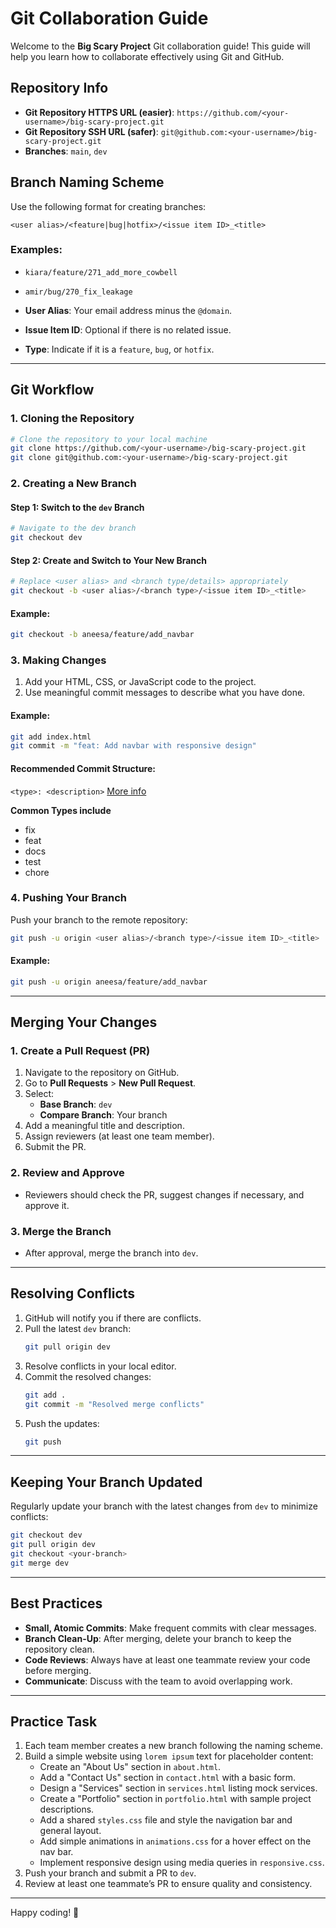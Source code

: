 # Git Collaboration Guide

Welcome to the **Big Scary Project** Git collaboration guide! This guide will help you learn how to collaborate effectively using Git and GitHub.

## Repository Info
- **Git Repository HTTPS URL (easier)**: `https://github.com/<your-username>/big-scary-project.git`
- **Git Repository SSH URL (safer)**: `git@github.com:<your-username>/big-scary-project.git`
- **Branches**: `main`, `dev`

## Branch Naming Scheme
Use the following format for creating branches:

```
<user alias>/<feature|bug|hotfix>/<issue item ID>_<title>
```

### Examples:
- `kiara/feature/271_add_more_cowbell`
- `amir/bug/270_fix_leakage`

- **User Alias**: Your email address minus the `@domain`.
- **Issue Item ID**: Optional if there is no related issue.
- **Type**: Indicate if it is a `feature`, `bug`, or `hotfix`.

---

## Git Workflow

### 1. Cloning the Repository

```bash
# Clone the repository to your local machine
git clone https://github.com/<your-username>/big-scary-project.git
git clone git@github.com:<your-username>/big-scary-project.git
```

### 2. Creating a New Branch

#### Step 1: Switch to the `dev` Branch
```bash
# Navigate to the dev branch
git checkout dev
```

#### Step 2: Create and Switch to Your New Branch
```bash
# Replace <user alias> and <branch type/details> appropriately
git checkout -b <user alias>/<branch type>/<issue item ID>_<title>
```

#### Example:
```bash
git checkout -b aneesa/feature/add_navbar
```

### 3. Making Changes

1. Add your HTML, CSS, or JavaScript code to the project.
2. Use meaningful commit messages to describe what you have done.

#### Example:
```bash
git add index.html
git commit -m "feat: Add navbar with responsive design"
```

#### Recommended Commit Structure:
`<type>: <description>`
[More info](https://www.conventionalcommits.org/en/v1.0.0/#summary)

**Common Types include**
+ fix 
+ feat 
+ docs 
+ test 
+ chore

### 4. Pushing Your Branch

Push your branch to the remote repository:
```bash
git push -u origin <user alias>/<branch type>/<issue item ID>_<title>
```

#### Example:
```bash
git push -u origin aneesa/feature/add_navbar
```

---

## Merging Your Changes

### 1. Create a Pull Request (PR)
1. Navigate to the repository on GitHub.
2. Go to **Pull Requests** > **New Pull Request**.
3. Select:
   - **Base Branch**: `dev`
   - **Compare Branch**: Your branch
4. Add a meaningful title and description.
5. Assign reviewers (at least one team member).
6. Submit the PR.

### 2. Review and Approve
- Reviewers should check the PR, suggest changes if necessary, and approve it.

### 3. Merge the Branch
- After approval, merge the branch into `dev`.

---

## Resolving Conflicts

1. GitHub will notify you if there are conflicts.
2. Pull the latest `dev` branch:
   ```bash
   git pull origin dev
   ```
3. Resolve conflicts in your local editor.
4. Commit the resolved changes:
   ```bash
   git add .
   git commit -m "Resolved merge conflicts"
   ```
5. Push the updates:
   ```bash
   git push
   ```

---

## Keeping Your Branch Updated
Regularly update your branch with the latest changes from `dev` to minimize conflicts:

```bash
git checkout dev
git pull origin dev
git checkout <your-branch>
git merge dev
```

---

## Best Practices

- **Small, Atomic Commits**: Make frequent commits with clear messages.
- **Branch Clean-Up**: After merging, delete your branch to keep the repository clean.
- **Code Reviews**: Always have at least one teammate review your code before merging.
- **Communicate**: Discuss with the team to avoid overlapping work.

---

## Practice Task

1. Each team member creates a new branch following the naming scheme.
2. Build a simple website using `lorem ipsum` text for placeholder content:
   - Create an "About Us" section in `about.html`.
   - Add a "Contact Us" section in `contact.html` with a basic form.
   - Design a "Services" section in `services.html` listing mock services.
   - Create a "Portfolio" section in `portfolio.html` with sample project descriptions.
   - Add a shared `styles.css` file and style the navigation bar and general layout.
   - Add simple animations in `animations.css` for a hover effect on the nav bar.
   - Implement responsive design using media queries in `responsive.css`.
3. Push your branch and submit a PR to `dev`.
4. Review at least one teammate’s PR to ensure quality and consistency.

---

Happy coding! 🎉
